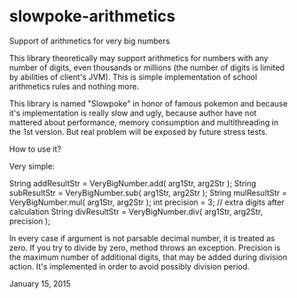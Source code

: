 # slowpoke-arithmetics
Support of arithmetics for very big numbers

This library theoretically may support arithmetics for numbers with any number of digits, 
even thousands or millions (the number of digits is limited by abilities of client's JVM). 
This is simple implementation of school arithmetics rules and nothing more.

This library is named "Slowpoke" in honor of famous pokemon and because it's implementation is really slow and ugly, 
because author have not mattered about performance, memory consumption and multithreading in the 1st version. 
But real problem will be exposed by future stress tests.

How to use it?

Very simple:

String addResultStr = VeryBigNumber.add( arg1Str, arg2Str );
String subResultStr = VeryBigNumber.sub( arg1Str, arg2Str );
String mulResultStr = VeryBigNumber.mul( arg1Str, arg2Str );
int precision = 3;  // extra digits after calculation
String divResultStr = VeryBigNumber.div( arg1Str, arg2Str, precision );

In every case if argument is not parsable decimal number, it is treated as zero.
If you try to divide by zero, method throws an exception.
Precision is the maximum number of additional digits, that may be added during division action. 
It's implemented in order to avoid possibly division period.


January 15, 2015

